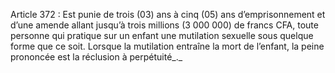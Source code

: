 Article 372 : Est punie de trois (03) ans à cinq (05) ans d’emprisonnement et d’une amende allant jusqu’à trois millions (3 000 000) de francs CFA, toute personne qui pratique sur un enfant une mutilation sexuelle sous quelque forme que ce soit.
Lorsque la mutilation entraîne la mort de l’enfant, la peine prononcée est la réclusion à perpétuité_._